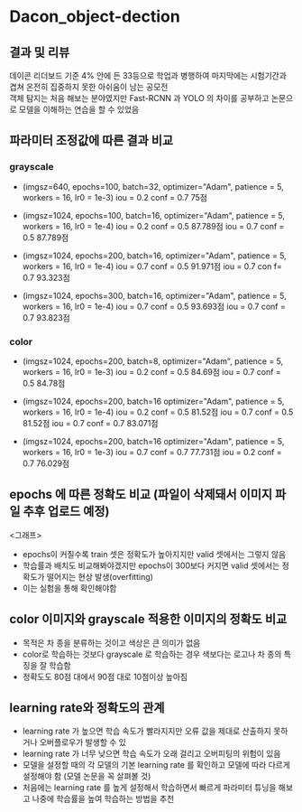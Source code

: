 # Dacon_object-dection
## 결과 및 리뷰
데이콘 리더보드 기준 4% 안에 든 33등으로 학업과 병행하여 마지막에는 시험기간과 겹쳐 온전히 집중하지 못한 아쉬움이 남는 공모전  
객체 탐지는 처음 해보는 분야였지만 Fast-RCNN 과 YOLO 의 차이를 공부하고 논문으로 모델을 이해하는 연습을 할 수 있었음

## 파라미터 조정값에 따른 결과 비교
### grayscale
+ (imgsz=640, epochs=100, batch=32, optimizer="Adam", patience = 5, workers = 16, lr0 = 1e-3)
iou = 0.2 conf = 0.7 75점

+ (imgsz=1024, epochs=100, batch=16, optimizer="Adam", patience = 5, workers = 16, lr0 = 1e-4)
iou = 0.2 conf = 0.5 87.789점
iou = 0.7 conf = 0.5 87.789점

+ (imgsz=1024, epochs=200, batch=16, optimizer="Adam", patience = 5, workers = 16, lr0 = 1e-4)
iou = 0.7 conf = 0.5 91.971점
iou = 0.7 con f= 0.7 93.323점

+ (imgsz=1024, epochs=300, batch=16, optimizer="Adam", patience = 5, workers = 16, lr0 = 1e-4)
iou = 0.7 conf = 0.5 93.693점
iou = 0.7 conf = 0.7 93.823점

### color
+ (imgsz=1024, epochs=200, batch=8, optimizer="Adam", patience = 5, workers = 16, lr0 = 1e-3)
iou = 0.2 conf = 0.5 84.69점
iou = 0.7 conf = 0.5 84.78점

+ (imgsz=1024, epochs=200, batch=16 optimizer="Adam", patience = 5, workers = 16, lr0 = 1e-4)
iou = 0.2 conf = 0.5 81.52점
iou = 0.7 conf = 0.5 81.52점
iou = 0.7 conf = 0.7 83.071점

+ (imgsz=1024, epochs=200, batch=16 optimizer="Adam", patience = 5, workers = 16, lr0 = 1e-3)
iou = 0.7 conf = 0.7 77.731점
iou = 0.2  conf = 0.7 76.029점


## epochs 에 따른 정확도 비교 (파일이 삭제돼서 이미지 파일 추후 업로드 예정)
<그래프>
+ epochs이 커질수록 train 셋은 정확도가 높아지지만 valid 셋에서는 그렇지 않음
+ 학습률과 배치도 비교해봐야겠지만 epochs이 300보다 커지면 valid 셋에서는 정확도가 떨어지는 현상 발생(overfitting)
+ 이는 실험을 통해 확인해야함

## color 이미지와 grayscale 적용한 이미지의 정확도 비교
+ 목적은 차 종을 분류하는 것이고 색상은 큰 의미가 없음
+ color로 학습하는 것보다 grayscale 로 학습하는 경우 색보다는 로고나 차 종의 특징을 잘 학습함
+ 정확도도 80점 대에서 90점 대로 10점이상 높아짐

## learning rate와 정확도의 관계
+ learning rate 가 높으면 학습 속도가 빨라지지만 오류 값을 제대로 산출하지 못하거나 오버플로우가 발생할 수 있
+ learning rate 가 너무 낮으면 학습 속도가 오래 걸리고 오버피팅의 위험이 있음
+ 모델을 설정할 때의 각 모델의 기본 learning rate 를 확인하고 모델에 따라 다르게 설정해야 함 (모델 논문을 꼭 살펴볼 것)
+ 처음에는 learning rate 를 높게 설정해서 학습하면서 빠르게 파라미터 튜닝을 해보고 나중에 학습률을 높여 학습하는 방법을 추천

